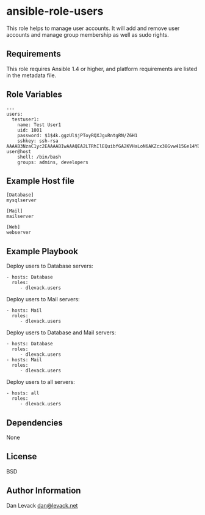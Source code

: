 ansible-role-users
=========

This role helps to manage user accounts. It will add and remove user accounts and manage group membership as well as sudo rights.

Requirements
------------

This role requires Ansible 1.4 or higher, and platform requirements are listed in the metadata file.

Role Variables
--------------

    ---
    users:
      testuser1:
        name: Test User1
        uid: 1001
        password: $1$4k.ggzUl$jPToyRQXJguRntgRN/Z6H1
        sshkey: ssh-rsa AAAAB3NzaC1yc2EAAAABIwAAAQEA2LTRhIlEQuibfGA2KVHaLoN6AKZcx38Gvw415Ge14YD+gFHogwc4a8eO4Gpg4eSB5WyHrD6Lr/b1GbgQKfwIIewdjvfxbm6CH/oJoWZ2VnXABg+nuLZRICt4mV/Gz9ZvbLRyFsDCSiNtqPUa5LQyGJeIJ3I0/dEv3E7V5IU6rJhUN6wXLmbZtUlpjzje99Tjab17m4ZWkgveSr89euhmZ9auoLjokG8ITqizMbk3pqR3ZvCVsquCdb//Ke5qxvVUaiicpTeFCjpYdfsoDeCVhoFm5mx2j9YhNng49/oPBL46eJBkY5xuj0UGTxqnc+EzTKi/kqdc/4qakcM6hxPzqQ== user@host
        shell: /bin/bash
        groups: admins, developers

Example Host file
-----------------

    [Database]
    mysqlserver
    
    [Mail]
    mailserver
    
    [Web]
    webserver

Example Playbook
----------------

Deploy users to Database servers:

    - hosts: Database
      roles:
         - dlevack.users

Deploy users to Mail servers:

    - hosts: Mail
      roles:
         - dlevack.users

Deploy users to Database and Mail servers:

    - hosts: Database
      roles:
         - dlevack.users
    - hosts: Mail
      roles:
         - dlevack.users

Deploy users to all servers:

    - hosts: all
      roles:
         - dlevack.users


Dependencies
------------

None

License
-------

BSD

Author Information
------------------

Dan Levack <dan@levack.net>
